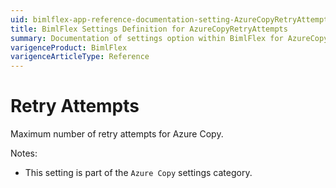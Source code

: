 ```yaml
---
uid: bimlflex-app-reference-documentation-setting-AzureCopyRetryAttempts
title: BimlFlex Settings Definition for AzureCopyRetryAttempts
summary: Documentation of settings option within BimlFlex for AzureCopyRetryAttempts
varigenceProduct: BimlFlex
varigenceArticleType: Reference
---
```


# Retry Attempts

Maximum number of retry attempts for Azure Copy.

Notes:

* This setting is part of the `Azure Copy` settings category.
